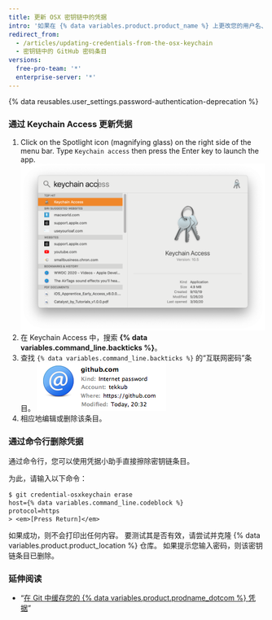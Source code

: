 ```yaml
---
title: 更新 OSX 密钥链中的凭据
intro: '如果在 {% data variables.product.product_name %} 上更改您的用户名、密码或个人访问令牌，您需要在 "git-credit al-osxkeychain" 小助手中更新您保存的凭据。'
redirect_from:
  - /articles/updating-credentials-from-the-osx-keychain
  - 密钥链中的 GitHub 密码条目
versions:
  free-pro-team: '*'
  enterprise-server: '*'
---
```


{% data reusables.user_settings.password-authentication-deprecation %}

### 通过 Keychain Access 更新凭据

1. Click on the Spotlight icon (magnifying glass) on the right side of the menu bar. Type `Keychain access` then press the Enter key to launch the app. ![Spotlight 搜索栏](/assets/images/help/setup/keychain-access.png)
2. 在 Keychain Access 中，搜索 **{% data variables.command_line.backticks %}**。
3. 查找 `{% data variables.command_line.backticks %}` 的“互联网密码”条目。 ![密钥链中的 GitHub 密码条目](/assets/images/help/setup/keychain-entry.png)
4. 相应地编辑或删除该条目。

### 通过命令行删除凭据

通过命令行，您可以使用凭据小助手直接擦除密钥链条目。

为此，请输入以下命令：

```shell
$ git credential-osxkeychain erase
host={% data variables.command_line.codeblock %}
protocol=https
> <em>[Press Return]</em>
```

如果成功，则不会打印出任何内容。 要测试其是否有效，请尝试并克隆 {% data variables.product.product_location %} 仓库。 如果提示您输入密码，则该密钥链条目已删除。

### 延伸阅读

- “[在 Git 中缓存您的 {% data variables.product.prodname_dotcom %} 凭据](/github/using-git/caching-your-github-credentials-in-git/)”
